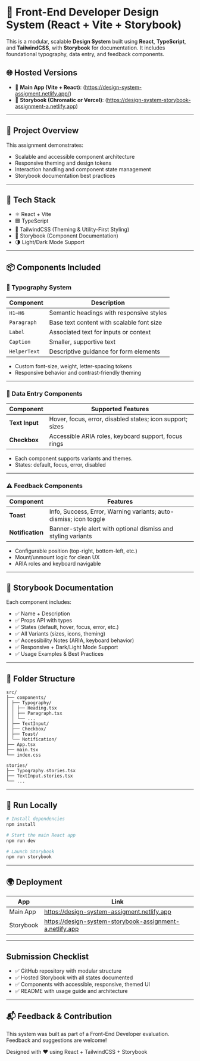 # 🧩 Front-End Developer Design System (React + Vite + Storybook)

This is a modular, scalable **Design System** built using **React**, **TypeScript**, and **TailwindCSS**, with **Storybook** for documentation. It includes foundational typography, data entry, and feedback components.

## 🌐 Hosted Versions

- 🔗 **Main App (Vite + React)**: (https://design-system-assigment.netlify.app/)
- 🔗 **Storybook (Chromatic or Vercel)**: (https://design-system-storybook-assignment-a.netlify.app)

---

## 🚀 Project Overview

This assignment demonstrates:

- Scalable and accessible component architecture
- Responsive theming and design tokens
- Interaction handling and component state management
- Storybook documentation best practices

---

## 🔧 Tech Stack

- ⚛️ React + Vite
- 🟦 TypeScript
- 💨 TailwindCSS (Theming & Utility-First Styling)
- 📘 Storybook (Component Documentation)
- 🌗 Light/Dark Mode Support

---

## 📦 Components Included

### 🧱 Typography System

| Component         | Description                                      |
|------------------|--------------------------------------------------|
| `H1`–`H6`         | Semantic headings with responsive styles         |
| `Paragraph`       | Base text content with scalable font size       |
| `Label`           | Associated text for inputs or context           |
| `Caption`         | Smaller, supportive text                        |
| `HelperText`      | Descriptive guidance for form elements          |

- Custom font-size, weight, letter-spacing tokens
- Responsive behavior and contrast-friendly theming

---

### 🧩 Data Entry Components

| Component     | Supported Features                                                |
|--------------|--------------------------------------------------------------------|
| **Text Input** | Hover, focus, error, disabled states; icon support; sizes        |
| **Checkbox**   | Accessible ARIA roles, keyboard support, focus rings             |

- Each component supports variants and themes.
- States: default, focus, error, disabled

---

### ⚠ Feedback Components

| Component       | Features                                                               |
|----------------|-------------------------------------------------------------------------|
| **Toast**       | Info, Success, Error, Warning variants; auto-dismiss; icon toggle      |
| **Notification**| Banner-style alert with optional dismiss and styling variants          |

- Configurable position (top-right, bottom-left, etc.)
- Mount/unmount logic for clean UX
- ARIA roles and keyboard navigable

---

## 📘 Storybook Documentation

Each component includes:

- ✅ Name + Description
- ✅ Props API with types
- ✅ States (default, hover, focus, error, etc.)
- ✅ All Variants (sizes, icons, theming)
- ✅ Accessibility Notes (ARIA, keyboard behavior)
- ✅ Responsive + Dark/Light Mode Support
- ✅ Usage Examples & Best Practices

---

## 📂 Folder Structure

```
src/
├── components/
│ ├── Typography/
│ │ ├── Heading.tsx
│ │ ├── Paragraph.tsx
│ │ └── ...
│ ├── TextInput/
│ ├── Checkbox/
│ ├── Toast/
│ └── Notification/
├── App.tsx
├── main.tsx
└── index.css

stories/
├── Typography.stories.tsx
├── TextInput.stories.tsx
└── ...

````


---

## 🧪 Run Locally

```bash
# Install dependencies
npm install

# Start the main React app
npm run dev

# Launch Storybook
npm run storybook

```

----

## 🌍 Deployment

| App       | Link                           |
| --------- | ------------------------------ |
| Main App  | https://design-system-assigment.netlify.app  |
| Storybook | https://design-system-storybook-assignment-a.netlify.app |



---


## Submission Checklist
 - ✅ GitHub repository with modular structure
 - ✅ Hosted Storybook with all states documented
 - ✅ Components with accessible, responsive, themed UI
 - ✅ README with usage guide and architecture

 ---

## 📬 Feedback & Contribution
This system was built as part of a Front-End Developer evaluation. Feedback and suggestions are welcome!

Designed with ❤️ using React + TailwindCSS + Storybook
